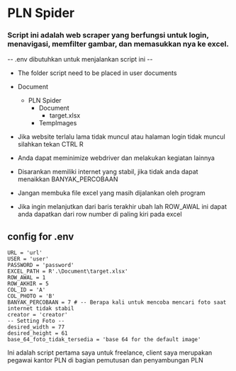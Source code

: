 
# PLN Spider
### Script ini adalah web scraper yang berfungsi untuk login, menavigasi, memfilter gambar, dan memasukkan nya ke excel.
 -- .env dibutuhkan untuk menjalankan script ini --

* The folder script need to be placed in user documents
- Document
    - PLN Spider
        - Document
            - target.xlsx
        - TempImages

- Jika website terlalu lama tidak muncul atau halaman login tidak muncul silahkan tekan CTRL R
- Anda dapat meminimize webdriver dan melakukan kegiatan lainnya
- Disarankan memiliki internet yang stabil, jika tidak anda dapat menaikkan BANYAK_PERCOBAAN
- Jangan membuka file excel yang masih dijalankan oleh program
- Jika ingin melanjutkan dari baris terakhir ubah lah ROW_AWAL ini dapat anda dapatkan dari row number di paling kiri pada excel

## config for .env
```
URL = 'url'
USER = 'user'
PASSWORD = 'password'
EXCEL_PATH = R'.\Document\target.xlsx'
ROW_AWAL = 1
ROW_AKHIR = 5
COL_ID = 'A'
COL_PHOTO = 'B'
BANYAK_PERCOBAAN = 7 # -- Berapa kali untuk mencoba mencari foto saat internet tidak stabil
creator = 'creator'
-- Setting Foto --
desired_width = 77
desired_height = 61
base_64_foto_tidak_tersedia = 'base 64 for the default image'
```

Ini adalah script pertama saya untuk freelance, client saya merupakan pegawai kantor PLN di bagian pemutusan dan penyambungan PLN